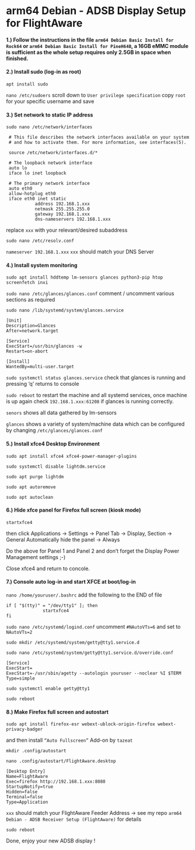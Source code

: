 # arm64 Debian - ADSB Display Setup for FlightAware

#### 1.)  Follow the instructions in the file `arm64 Debian Basic Install for Rock64` or `arm64 Debian Basic Install for PineH64B`, a 16GB eMMC module is sufficient as the whole setup requires only 2.5GB in space when finished.

#### 2.)  Install sudo    (log-in as root)

`apt install sudo`

`nano /etc/sudoers`     scroll down to `User privilege specification` copy `root` for your specific username and save

#### 3.)  Set network to static IP address

`sudo nano /etc/network/interfaces`

     # This file describes the network interfaces available on your system
     # and how to activate them. For more information, see interfaces(5).
     
     source /etc/network/interfaces.d/*
     
     # The loopback network interface
     auto lo
     iface lo inet loopback
     
     # The primary network interface
     auto eth0
     allow-hotplug eth0
     iface eth0 inet static
               address 192.168.1.xxx
               netmask 255.255.255.0
               gateway 192.168.1.xxx
               dns-nameservers 192.168.1.xxx

replace `xxx` with your relevant/desired subaddress

`sudo nano /etc/resolv.conf`

`nameserver 192.168.1.xxx`      `xxx` should match your DNS Server

#### 4.) Install system monitoring

`sudo apt install hddtemp lm-sensors glances python3-pip htop screenfetch inxi`

`sudo nano /etc/glances/glances.conf`     comment / uncomment various sections as required

`sudo nano /lib/systemd/system/glances.service`

    [Unit]
    Description=Glances
    After=network.target
    
    [Service]
    ExecStart=/usr/bin/glances -w
    Restart=on-abort
    
    [Install]
    WantedBy=multi-user.target

`sudo systemctl status glances.service`     check that glances is running and pressing ‘q’ returns to console

`sudo reboot`     to restart the machine and all systemd services, once machine is up again check `192.168.1.xxx:61208` if glances is running correctly.

`senors`      shows all data gathered by lm-sensors

`glances`     shows a variety of system/machine data which can be configured by changing `/etc/glances/glances.conf`

#### 5.)  Install xfce4 Desktop Environment

`sudo apt install xfce4 xfce4-power-manager-plugins`

`sudo systemctl disable lightdm.service`

`sudo apt purge lightdm`

`sudo apt autoremove`

`sudo apt autoclean`

#### 6.)  Hide xfce panel for Firefox full screen (kiosk mode)

`startxfce4`

then click Applications → Settings → Panel
Tab → Display, Section → General
Automatically hide the panel → Always

Do the above for Panel 1 and Panel 2 and don’t forget the Display Power Management settings ;-)

Close xfce4 and return to concole.

#### 7.)  Console auto log-in and start XFCE at boot/log-in

`nano /home/youruser/.bashrc`     add the following to the END of file

    if [ "$(tty)" = "/dev/tty1" ]; then
                  startxfce4
    fi

`sudo nano /etc/systemd/logind.conf`      uncomment `#NAutoVTs=6` and set to `NAutoVTs=2`

`sudo mkdir /etc/systemd/system/getty@tty1.service.d`

`sudo nano /etc/systemd/system/getty@tty1.service.d/override.conf`

    [Service]
    ExecStart=
    ExecStart=-/usr/sbin/agetty --autologin youruser --noclear %I $TERM
    Type=simple

`sudo systemctl enable getty@tty1`

`sudo reboot`

#### 8.)  Make Firefox full screen and autostart

`sudo apt install firefox-esr webext-ublock-origin-firefox webext-privacy-badger`

and then install `“Auto Fullscreen”` Add-on by `tazeat`

`mkdir .config/autostart`

`nano .config/autostart/FlightAware.desktop`

    [Desktop Entry]
    Name=FlightAware
    Exec=firefox http://192.168.1.xxx:8080
    StartupNotify=true
    Hidden=false
    Terminal=false
    Type=Application

`xxx` should match your FlightAware Feeder Address → see my repo `arm64 Debian - ADSB Receiver Setup (FlightAware)` for details

`sudo reboot`

Done, enjoy your new ADSB display !
